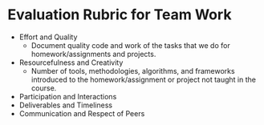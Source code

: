 # Evaluation Rubric for Team Work

* Effort and Quality
  + Document quality code and work of the tasks that we do for
      homework/assignments and projects.
* Resourcefulness and Creativity
  + Number of tools, methodologies, algorithms, and frameworks introduced
      to the homework/assignment or project not taught in the course.
* Participation and Interactions
* Deliverables and Timeliness
* Communication and Respect of Peers
